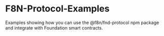 # F8N-Protocol-Examples

Examples showing how you can use the @f8n/fnd-protocol npm package and integrate with Foundation smart contracts.
